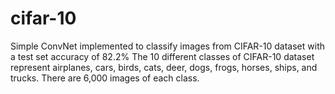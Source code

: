 # cifar-10
Simple ConvNet implemented to classify images from CIFAR-10 dataset with a test set accuracy of 82.2%
The 10 different classes of CIFAR-10 dataset represent airplanes, cars, birds, cats, deer, dogs, frogs, horses, ships, and trucks. There are 6,000 images of each class.
